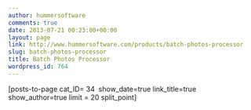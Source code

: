 ```yaml
---
author: hummersoftware
comments: true
date: 2013-07-21 00:23:00+00:00
layout: page
link: http://www.hummersoftware.com/products/batch-photos-processor
slug: batch-photos-processor
title: Batch Photos Processor
wordpress_id: 764
---
```


[posts-to-page cat_ID= 34  show_date=true link_title=true show_author=true limit = 20 split_point]

